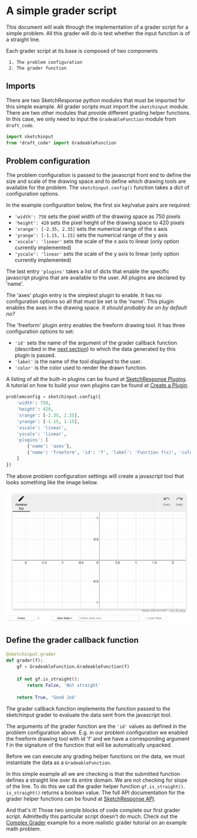 # A simple grader script

This document will walk through the implementation of a grader script for
a simple problem. All this grader will do is test whether the input function
is of a straight line.

Each grader script at its base is composed of two components

     1. The problem configuration
     2. The grader function

## Imports

There are two SketchResponse python modules that must be imported for this simple example. All grader scripts must import the `sketchinput` module. There are two other modules that provide different grading helper functions. In this case, we only need to input the `GradeableFunction` module from `draft_code`.

```python
import sketchinput  
from *draft_code* import GradeableFunction
```

## Problem configuration

The problem configuration is passed to the javascript front end to define the
size and scale of the drawing space and to define which drawing tools are
available for the problem. The `sketchinput.config()` function takes a dict of
configuration options.

In the example configuration below, the first six key/value pairs are required:

* `'width': 750` sets the pixel width of the drawing space as 750 pixels
* `'height': 420` sets the pixel height of the drawing space to 420 pixels
* `'xrange': [-2.35, 2.35]` sets the numerical range of the x axis
* `'yrange': [-1.15, 1.15]` sets the numerical range of the y axis
* `'xscale': 'linear'` sets the scale of the x axis to linear (only option currently implemented)
* `'yscale': 'linear'` sets the scale of the y axis to linear (only option currently implemented)

The last entry `'plugins'` takes a list of dicts that enable the specific javascript plugins that are available to the user. All plugins are declared by 'name'.

The 'axes' plugin entry is the simplest plugin to enable. It has no configuration options so all that must be set is the 'name'. This plugin enables the axes in the drawing space. *It should probably be on by default no?*

The 'freeform' plugin entry enables the freeform drawing tool. It has three configuration options to set:

* `'id'` sets the name of the argument of the grader callback function (described in the [next section](#grader)) to which the data generated by this plugin is passed.
* `'label'` is the name of the tool displayed to the user.
* `'color'` is the color used to render the drawn function.

A listing of all the built-in plugins can be found at [SketchResponse Plugins](probconfig_plugins.md). A tutorial on how to build your own plugins can be found at [Create a Plugin](create_plugin.md).

```python
problemconfig = sketchinput.config({
    'width': 750,
    'height': 420,
    'xrange': [-2.35, 2.35],
    'yrange': [-1.15, 1.15],
    'xscale': 'linear',
    'yscale': 'linear',
    'plugins': [
        {'name': 'axes'},
	    {'name': 'freeform', 'id': 'f', 'label': 'Function f(x)', 'color':'blue'},
    ]
})
```

The above problem configuration settings will create a javascript tool that looks something like the image below.

![What the user will see](imgs/simple_config.png "Simple Config")

## Define the grader callback function
<div id=grader></div>

```python
@sketchinput.grader
def grader(f):
    gf = GradeableFunction.GradeableFunction(f)

    if not gf.is_straight():
        return False, 'Not straight'

    return True, 'Good Job'
```

The grader callback function implements the function passed to the sketchinput
grader to evaluate the data sent from the javascript tool.

The arguments of the grader function are the `'id'` values as defined in the
problem configuration above. E.g. in our problem configuration we enabled the
freeform drawing tool with id 'f' and we have a corresponding argument f in
the signature of the function that will be automatically unpacked.

Before we can execute any grading helper functions on the data, we must
instantiate the data as a `GradeableFunction`.

In this simple example all we are checking is that the submitted function
defines a straight line over its entire domain. We are not checking for slope
of the line. To do this we call the grader helper function `gf.is_straight()`.
`is_straight()` returns a boolean value. The full API documentation for the
grader helper functions can be found at [SketchResponse API](https://SketchResponse.github.io/).

And that's it! Those two simple blocks of code complete our first grader script.
Admittedly this particular script doesn't do much. Check out the [Complex Grader](complex_grader.md) example for a more realistic grader tutorial on an
example math problem.